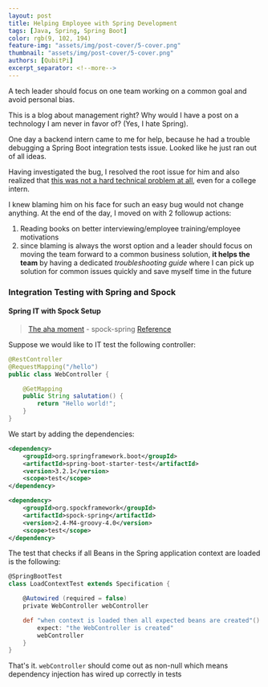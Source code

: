 ```yaml
---
layout: post
title: Helping Employee with Spring Development
tags: [Java, Spring, Spring Boot]
color: rgb(9, 102, 194)
feature-img: "assets/img/post-cover/5-cover.png"
thumbnail: "assets/img/post-cover/5-cover.png"
authors: [QubitPi]
excerpt_separator: <!--more-->
---
```


A tech leader should focus on one team working on a common goal and avoid personal bias.

<!--more-->

This is a blog about management right? Why would I have a post on a technology I am never in favor of? (Yes, I hate
Spring).

One day a backend intern came to me for help, because he had a trouble debugging a Spring Boot integration tests issue. 
Looked like he just ran out of all ideas.

Having investigated the bug, I resolved the root issue for him and also realized that
[this was not a hard technical problem at all](#spring-it-with-spock-setup), even for a college intern.

I knew blaming him on his face for such an easy bug would not change anything. At the end of the day, I moved on with 2 
followup actions:

1. Reading books on better interviewing/employee training/employee motivations
2. since blaming is always the worst option and a leader should focus on moving the team forward to a common business
   solution, **it helps the team** by having a dedicated *troubleshooting guide* where I can pick up solution for common
   issues quickly and save myself time in the future

### Integration Testing with Spring and Spock

#### Spring IT with Spock Setup

> [The aha moment](https://stackoverflow.com/a/70383811) - spock-spring
> [Reference](https://www.baeldung.com/spring-spock-testing)

Suppose we would like to IT test the following controller:

```java
@RestController
@RequestMapping("/hello")
public class WebController {

    @GetMapping
    public String salutation() {
        return "Hello world!";
    }
}
```

We start by adding the dependencies:

```xml
<dependency>
    <groupId>org.springframework.boot</groupId>
    <artifactId>spring-boot-starter-test</artifactId>
    <version>3.2.1</version>
    <scope>test</scope>
</dependency>

<dependency>
    <groupId>org.spockframework</groupId>
    <artifactId>spock-spring</artifactId>
    <version>2.4-M4-groovy-4.0</version>
    <scope>test</scope>
</dependency>
```

The test that checks if all Beans in the Spring application context are loaded is the following:

```groovy
@SpringBootTest
class LoadContextTest extends Specification {

    @Autowired (required = false)
    private WebController webController

    def "when context is loaded then all expected beans are created"() {
        expect: "the WebController is created"
        webController
    }
}
```

That's it. `webController` should come out as non-null which means dependency injection has wired up correctly in tests
